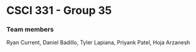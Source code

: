 # CSCI 331 - Group 35 

### Team members 

Ryan Current, Daniel Badillo, Tyler Lapiana, Priyank Patel, Hoja Arzanesh
